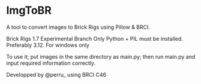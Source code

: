 # ImgToBR
A tool to convert images to Brick Rigs using Pillow &amp; BRCI.

Brick Rigs 1.7 Experimental Branch Only
Python + PIL must be installed. Preferably 3.12.
For windows only

To use it; put images in the same directory as main.py; then run main.py and input required information correctly.

Developped by @perru_ using BRCI C46
